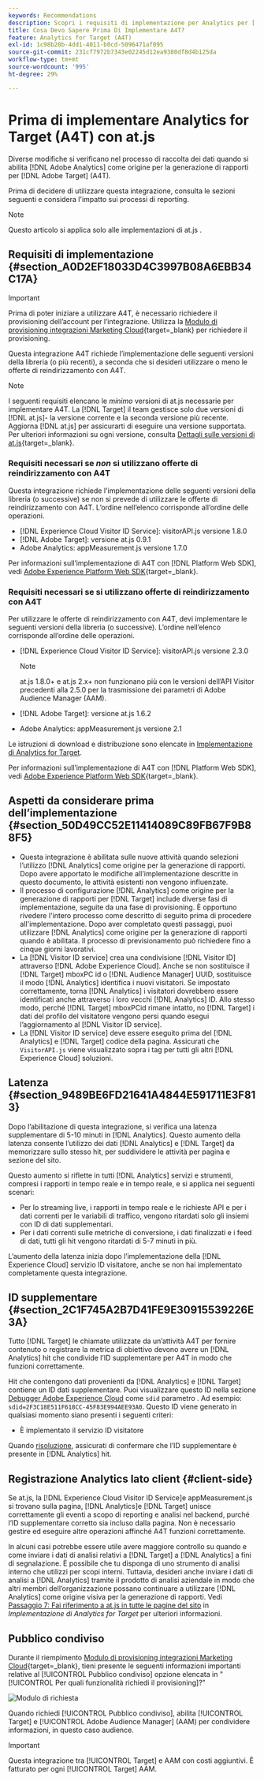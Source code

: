 ```yaml
---
keywords: Recommendations
description: Scopri i requisiti di implementazione per Analytics per [!DNL Target] (A4T) e cosa considerare prima di implementare questa integrazione.
title: Cosa Devo Sapere Prima Di Implementare A4T?
feature: Analytics for Target (A4T)
exl-id: 1c98b20b-4dd1-4011-b0cd-5096471af095
source-git-commit: 231cf7972b7343e02245d12ea9380df8d4b125da
workflow-type: tm+mt
source-wordcount: '995'
ht-degree: 29%

---
```


# Prima di implementare Analytics for Target (A4T) con at.js

Diverse modifiche si verificano nel processo di raccolta dei dati quando si abilita [!DNL Adobe Analytics] come origine per la generazione di rapporti per [!DNL Adobe Target] (A4T).

Prima di decidere di utilizzare questa integrazione, consulta le sezioni seguenti e considera l&#39;impatto sui processi di reporting.

>[!NOTE]
>
>Questo articolo si applica solo alle implementazioni di at.js .

## Requisiti di implementazione {#section_A0D2EF18033D4C3997B08A6EBB34C17A}

>[!IMPORTANT]
>
>Prima di poter iniziare a utilizzare A4T, è necessario richiedere il provisioning dell’account per l’integrazione. Utilizza la [Modulo di provisioning integrazioni Marketing Cloud](https://survey.adobe.com/jfe/form/SV_ekBHTLSoP5Zki2y){target=_blank} per richiedere il provisioning.

Questa integrazione A4T richiede l’implementazione delle seguenti versioni della libreria (o più recenti), a seconda che si desideri utilizzare o meno le offerte di reindirizzamento con A4T.

>[!NOTE]
>
>I seguenti requisiti elencano le *minimo* versioni di at.js necessarie per implementare A4T. La [!DNL Target] il team gestisce solo due versioni di [!DNL at.js]- la versione corrente e la seconda versione più recente. Aggiorna [!DNL at.js] per assicurarti di eseguire una versione supportata. Per ulteriori informazioni su ogni versione, consulta [Dettagli sulle versioni di at.js](https://developer.adobe.com/target/implement/client-side/atjs/target-atjs-versions/){target=_blank}.

### Requisiti necessari se *non* si utilizzano offerte di reindirizzamento con A4T

Questa integrazione richiede l&#39;implementazione delle seguenti versioni della libreria (o successive) se non si prevede di utilizzare le offerte di reindirizzamento con A4T. L’ordine nell’elenco corrisponde all’ordine delle operazioni.

* [!DNL Experience Cloud Visitor ID Service]: visitorAPI.js versione 1.8.0
* [!DNL Adobe Target]: versione at.js 0.9.1
* Adobe Analytics: appMeasurement.js versione 1.7.0

Per informazioni sull’implementazione di A4T con [!DNL Platform Web SDK], vedi [Adobe Experience Platform Web SDK](https://developer.adobe.com/target/implement/client-side/aep-web-sdk/){target=_blank}.

### Requisiti necessari se si utilizzano offerte di reindirizzamento con A4T

Per utilizzare le offerte di reindirizzamento con A4T, devi implementare le seguenti versioni della libreria (o successive). L’ordine nell’elenco corrisponde all’ordine delle operazioni.

* [!DNL Experience Cloud Visitor ID Service]: visitorAPI.js versione 2.3.0

   >[!NOTE]
   >
   >at.js 1.8.0+ e at.js 2.x+ non funzionano più con le versioni dell’API Visitor precedenti alla 2.5.0 per la trasmissione dei parametri di Adobe Audience Manager (AAM).

* [!DNL Adobe Target]: versione at.js 1.6.2

* Adobe Analytics: appMeasurement.js versione 2.1

Le istruzioni di download e distribuzione sono elencate in [Implementazione di Analytics for Target](/help/main/c-integrating-target-with-mac/a4t/a4timplementation.md).

Per informazioni sull’implementazione di A4T con [!DNL Platform Web SDK], vedi [Adobe Experience Platform Web SDK](https://developer.adobe.com/target/implement/client-side/aep-web-sdk/){target=_blank}.

## Aspetti da considerare prima dell’implementazione {#section_50D49CC52E11414089C89FB67F9B88F5}

* Questa integrazione è abilitata sulle nuove attività quando selezioni l’utilizzo [!DNL Analytics] come origine per la generazione di rapporti. Dopo avere apportato le modifiche all&#39;implementazione descritte in questo documento, le attività esistenti non vengono influenzate.
* Il processo di configurazione [!DNL Analytics] come origine per la generazione di rapporti per [!DNL Target] include diverse fasi di implementazione, seguite da una fase di provisioning. È opportuno rivedere l&#39;intero processo come descritto di seguito prima di procedere all&#39;implementazione. Dopo aver completato questi passaggi, puoi utilizzare [!DNL Analytics] come origine per la generazione di rapporti quando è abilitata. Il processo di previsionamento può richiedere fino a cinque giorni lavorativi.
* La [!DNL Visitor ID service] crea una condivisione [!DNL Visitor ID] attraverso [!DNL Adobe Experience Cloud]. Anche se non sostituisce il [!DNL Target] mboxPC id o [!DNL Audience Manager] UUID, sostituisce il modo [!DNL Analytics] identifica i nuovi visitatori. Se impostato correttamente, torna [!DNL Analytics] i visitatori dovrebbero essere identificati anche attraverso i loro vecchi [!DNL Analytics] ID. Allo stesso modo, perché [!DNL Target] mboxPCid rimane intatto, no [!DNL Target] i dati del profilo del visitatore vengono persi quando esegui l’aggiornamento al [!DNL Visitor ID service].
* La [!DNL Visitor ID service] deve essere eseguito prima del [!DNL Analytics] e [!DNL Target] codice della pagina. Assicurati che `VisitorAPI.js` viene visualizzato sopra i tag per tutti gli altri [!DNL Experience Cloud] soluzioni.

## Latenza {#section_9489BE6FD21641A4844E591711E3F813}

Dopo l’abilitazione di questa integrazione, si verifica una latenza supplementare di 5-10 minuti in [!DNL Analytics]. Questo aumento della latenza consente l’utilizzo dei dati [!DNL Analytics] e [!DNL Target] da memorizzare sullo stesso hit, per suddividere le attività per pagina e sezione del sito.

Questo aumento si riflette in tutti [!DNL Analytics] servizi e strumenti, compresi i rapporti in tempo reale e in tempo reale, e si applica nei seguenti scenari:

* Per lo streaming live, i rapporti in tempo reale e le richieste API e per i dati correnti per le variabili di traffico, vengono ritardati solo gli insiemi con ID di dati supplementari.
* Per i dati correnti sulle metriche di conversione, i dati finalizzati e i feed di dati, tutti gli hit vengono ritardati di 5-7 minuti in più.

L’aumento della latenza inizia dopo l’implementazione della [!DNL Experience Cloud] servizio ID visitatore, anche se non hai implementato completamente questa integrazione.

## ID supplementare {#section_2C1F745A2B7D41FE9E30915539226E3A}

Tutto [!DNL Target] le chiamate utilizzate da un’attività A4T per fornire contenuto o registrare la metrica di obiettivo devono avere un [!DNL Analytics] hit che condivide l’ID supplementare per A4T in modo che funzioni correttamente.

Hit che contengono dati provenienti da [!DNL Analytics] e [!DNL Target] contiene un ID dati supplementare. Puoi visualizzare questo ID nella sezione [Debugger Adobe Experience Cloud](https://experienceleague.adobe.com/docs/debugger/using/experience-cloud-debugger.html) come `sdid` parametro . Ad esempio: `sdid=2F3C18E511F618CC-45F83E994AEE93A0`. Questo ID viene generato in qualsiasi momento siano presenti i seguenti criteri:

* È implementato il servizio ID visitatore

Quando [risoluzione](/help/main/c-integrating-target-with-mac/a4t/c-a4t-troubleshooting/a4t-troubleshooting.md), assicurati di confermare che l’ID supplementare è presente in [!DNL Analytics] hit.

## Registrazione Analytics lato client {#client-side}

Se at.js, la [!DNL Experience Cloud Visitor ID Service]e appMeasurement.js si trovano sulla pagina, [!DNL Analytics]e [!DNL Target] unisce correttamente gli eventi a scopo di reporting e analisi nel backend, purché l’ID supplementare corretto sia incluso dalla pagina. Non è necessario gestire ed eseguire altre operazioni affinché A4T funzioni correttamente.

In alcuni casi potrebbe essere utile avere maggiore controllo su quando e come inviare i dati di analisi relativi a [!DNL Target] a [!DNL Analytics] a fini di segnalazione. È possibile che tu disponga di uno strumento di analisi interno che utilizzi per scopi interni. Tuttavia, desideri anche inviare i dati di analisi a [!DNL Analytics] tramite il prodotto di analisi aziendale in modo che altri membri dell’organizzazione possano continuare a utilizzare [!DNL Analytics] come origine visiva per la generazione di rapporti. Vedi [Passaggio 7: Fai riferimento a at.js in tutte le pagine del sito](/help/main/c-integrating-target-with-mac/a4t/a4timplementation.md#step7) in *Implementazione di Analytics for Target* per ulteriori informazioni.

## Pubblico condiviso

Durante il riempimento [Modulo di provisioning integrazioni Marketing Cloud](https://survey.adobe.com/jfe/form/SV_ekBHTLSoP5Zki2y){target=_blank}, tieni presente le seguenti informazioni importanti relative al [!UICONTROL Pubblico condiviso] opzione elencata in &quot;[!UICONTROL Per quali funzionalità richiedi il provisioning]?&quot;

![Modulo di richiesta](/help/main/c-integrating-target-with-mac/a4t/assets/request-form.png)

Quando richiedi [!UICONTROL Pubblico condiviso], abilita [!UICONTROL Target] e [!UICONTROL Adobe Audience Manager] (AAM) per condividere informazioni, in questo caso audience.

>[!IMPORTANT]
>
>Questa integrazione tra [!UICONTROL Target] e AAM con costi aggiuntivi. È fatturato per ogni [!UICONTROL Target] AAM.
